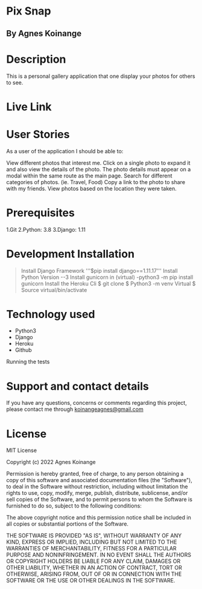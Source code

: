 # Pix Snap

## By Agnes Koinange


# Description
This is a personal gallery application that one display your photos for others to see.



# Live Link


# User Stories

As a user of the application I should be able to:

View different photos that interest me.
Click on a single photo to expand it and also view the details of the photo. The photo details must appear on a modal within the same route as the main page.
Search for different categories of photos. (ie. Travel, Food)
Copy a link to the photo to share with my friends.
View photos based on the location they were taken.

# Prerequisites
1.Git
2.Python: 3.8
3.Django: 1.11 


# Development Installation

> Install Django Framework '''$pip install django==1.11.17'''
> Install Python Version --3
> Install gunicorn in (virtual) -python3 -m pip install gunicorn
> Install the Heroku Cli
> $ git clone 
> $ Python3 -m venv Virtual
> $ Source virtual/bin/activate

# Technology used
* Python3
* Django
* Heroku
* Github

Running the tests

# Support and contact details
If you have any questions, concerns or comments regarding this project, please contact me through koinangeagnes@gmail.com

# License

MIT License

Copyright (c) 2022 Agnes Koinange

Permission is hereby granted, free of charge, to any person obtaining a copy of this software and associated documentation files (the "Software"), to deal in the Software without restriction, including without limitation the rights to use, copy, modify, merge, publish, distribute, sublicense, and/or sell copies of the Software, and to permit persons to whom the Software is furnished to do so, subject to the following conditions:

The above copyright notice and this permission notice shall be included in all copies or substantial portions of the Software.

THE SOFTWARE IS PROVIDED "AS IS", WITHOUT WARRANTY OF ANY KIND, EXPRESS OR IMPLIED, INCLUDING BUT NOT LIMITED TO THE WARRANTIES OF MERCHANTABILITY, FITNESS FOR A PARTICULAR PURPOSE AND NONINFRINGEMENT. IN NO EVENT SHALL THE AUTHORS OR COPYRIGHT HOLDERS BE LIABLE FOR ANY CLAIM, DAMAGES OR OTHER LIABILITY, WHETHER IN AN ACTION OF CONTRACT, TORT OR OTHERWISE, ARISING FROM, OUT OF OR IN CONNECTION WITH THE SOFTWARE OR THE USE OR OTHER DEALINGS IN THE SOFTWARE.